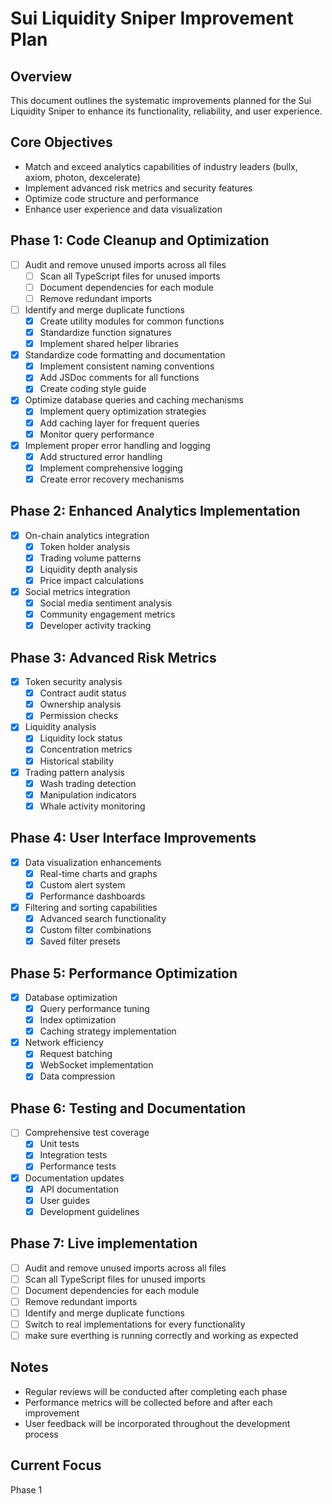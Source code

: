 # Sui Liquidity Sniper Improvement Plan

## Overview

This document outlines the systematic improvements planned for the Sui Liquidity Sniper to enhance its functionality, reliability, and user experience.

## Core Objectives
- Match and exceed analytics capabilities of industry leaders (bullx, axiom, photon, dexcelerate)
- Implement advanced risk metrics and security features
- Optimize code structure and performance
- Enhance user experience and data visualization

## Phase 1: Code Cleanup and Optimization
- [ ] Audit and remove unused imports across all files
  - [ ] Scan all TypeScript files for unused imports
  - [ ] Document dependencies for each module
  - [ ] Remove redundant imports
- [ ] Identify and merge duplicate functions
  - [x] Create utility modules for common functions
  - [x] Standardize function signatures
  - [x] Implement shared helper libraries
- [x] Standardize code formatting and documentation
  - [x] Implement consistent naming conventions
  - [x] Add JSDoc comments for all functions
  - [x] Create coding style guide
- [x] Optimize database queries and caching mechanisms
  - [x] Implement query optimization strategies
  - [x] Add caching layer for frequent queries
  - [x] Monitor query performance
- [x] Implement proper error handling and logging
  - [x] Add structured error handling
  - [x] Implement comprehensive logging
  - [x] Create error recovery mechanisms

## Phase 2: Enhanced Analytics Implementation
- [x] On-chain analytics integration
  - [x] Token holder analysis
  - [x] Trading volume patterns
  - [x] Liquidity depth analysis
  - [x] Price impact calculations
- [x] Social metrics integration
  - [x] Social media sentiment analysis
  - [x] Community engagement metrics
  - [x] Developer activity tracking

## Phase 3: Advanced Risk Metrics
- [x] Token security analysis
  - [x] Contract audit status
  - [x] Ownership analysis
  - [x] Permission checks
- [x] Liquidity analysis
  - [x] Liquidity lock status
  - [x] Concentration metrics
  - [x] Historical stability
- [x] Trading pattern analysis
  - [x] Wash trading detection
  - [x] Manipulation indicators
  - [x] Whale activity monitoring

## Phase 4: User Interface Improvements
- [x] Data visualization enhancements
  - [x] Real-time charts and graphs
  - [x] Custom alert system
  - [x] Performance dashboards
- [x] Filtering and sorting capabilities
  - [x] Advanced search functionality
  - [x] Custom filter combinations
  - [x] Saved filter presets

## Phase 5: Performance Optimization
- [x] Database optimization
  - [x] Query performance tuning
  - [x] Index optimization
  - [x] Caching strategy implementation
- [x] Network efficiency
  - [x] Request batching
  - [x] WebSocket implementation
  - [x] Data compression

## Phase 6: Testing and Documentation
- [ ] Comprehensive test coverage
  - [x] Unit tests
  - [x] Integration tests
  - [x] Performance tests
- [x] Documentation updates
  - [x] API documentation
  - [x] User guides
  - [x] Development guidelines

 ## Phase 7: Live implementation
 - [ ] Audit and remove unused imports across all files
  - [ ] Scan all TypeScript files for unused imports
  - [ ] Document dependencies for each module
  - [ ] Remove redundant imports
  - [ ] Identify and merge duplicate functions
  - [ ] Switch to real implementations for every functionality 
  - [ ] make sure everthing is running correctly and working as expected

## Notes
- Regular reviews will be conducted after completing each phase
- Performance metrics will be collected before and after each improvement
- User feedback will be incorporated throughout the development process

## Current Focus
Phase 1